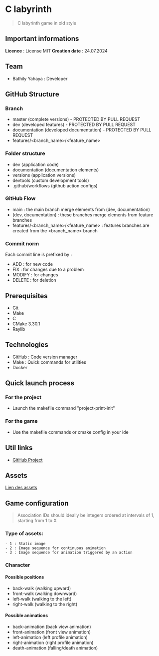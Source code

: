 # C labyrinth

> C labyrinth game in old style

## Important informations

**Licence** : License MIT
**Creation date** : 24.07.2024

## Team

- Bathily Yahaya : Developer

## GitHub Structure

### Branch

- master (complete versions) - PROTECTED BY PULL REQUEST
- dev (developed features) - PROTECTED BY PULL REQUEST
- documentation (developed documentation) - PROTECTED BY PULL REQUEST
- features/<branch_name>/<feature_name>

### Folder structure

- dev (application code)
- documentation (documentation elements)
- versions (application versions)
- devtools (custom development tools)
- .github/workflows (github action configs)

### GitHub Flow

- main : the main branch merge elements from (dev, documentation)
- (dev, documentation) : these branches merge elements from feature branches
- features/<branch_name>/<feature_name> : features branches are created from the <branch_name> branch

### Commit norm

Each commit line is prefixed by :

- ADD : for new code
- FIX : for changes due to a problem
- MODIFY : for changes
- DELETE : for deletion

## Prerequisites

- Git
- Make
- C
- CMake 3.30.1
- Raylib

## Technologies

- GitHub : Code version manager
- Make : Quick commands for utilities
- Docker

## Quick launch process

### For the project

- Launch the makefile command "project-print-init"

### For the game

- Use the makefile commands or cmake config in your ide

## Util links 

- [GitHub Project](https://github.com/users/yahvya/projects/16)

## Assets

[Lien des assets](https://devilsworkshop.itch.io/low-poly-2d-arcade-maze-based-game-assets)

## Game configuration

> Association IDs should ideally be integers ordered at intervals of 1, starting from 1 to X

### Type of assets:

    - 1 : Static image
    - 2 : Image sequence for continuous animation
    - 3 : Image sequence for animation triggered by an action

### Character

#### Possible positions

- back-walk (walking upward)
- front-walk (walking downward)
- left-walk (walking to the left)
- right-walk (walking to the right)

#### Possible animations

- back-animation (back view animation)
- front-animation (front view animation)
- left-animation (left profile animation)
- right-animation (right profile animation)
- death-animation (falling/death animation)
